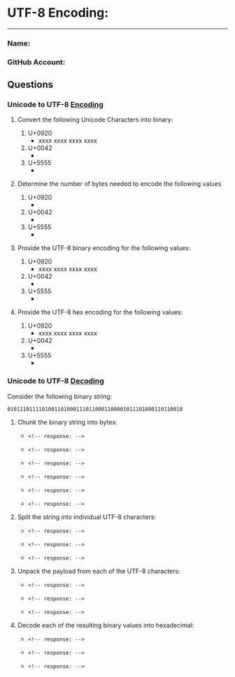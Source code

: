 # UTF-8 Encoding:
---
### Name:                                <!-- response -->
### GitHub Account:                      <!-- response -->

## Questions

### Unicode to UTF-8 [Encoding](encode_utf.md)
1. Convert the following Unicode Characters into binary:
   1. U+0920
      - xxxx xxxx xxxx xxxx  <!-- response: -->
   1. U+0042
      -   <!-- response: -->
   1. U+5555
      -   <!-- response: -->

1. Determine the number of bytes needed to encode the following values
   1. U+0920
      -   <!-- response: -->
   1. U+0042
      -   <!-- response: -->
   1. U+5555
      -   <!-- response: -->

1. Provide the UTF-8 binary encoding for the following values:
   1. U+0920
      - xxxx xxxx xxxx xxxx  <!-- response: -->
   1. U+0042
      -   <!-- response: -->
   1. U+5555
      -   <!-- response: -->

1. Provide the UTF-8 hex encoding for the following values:
   1. U+0920
      - xxxx xxxx xxxx xxxx  <!-- response: -->
   1. U+0042
      -   <!-- response: -->
   1. U+5555
      -   <!-- response: -->

### Unicode to UTF-8 [Decoding](decode_utf.md)

Consider the following binary string:
```
01011101111010011010001110110001100001011101000110110010
```

1. Chunk the binary string into bytes:
   -     <!-- response: -->
   -     <!-- response: -->
   -     <!-- response: -->
   -     <!-- response: -->
   -     <!-- response: -->
   -     <!-- response: -->

1. Split the string into individual UTF-8 characters:
   -     <!-- response: -->
   -     <!-- response: -->
   -     <!-- response: -->

1. Unpack the payload from each of the UTF-8 characters:
   -     <!-- response: -->
   -     <!-- response: -->
   -     <!-- response: -->

1. Decode each of the resulting binary values into hexadecimal:
   -     <!-- response: -->
   -     <!-- response: -->
   -     <!-- response: -->




